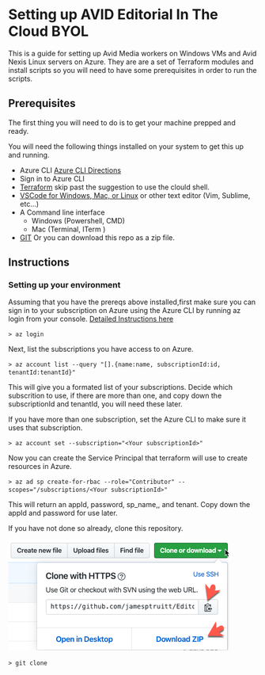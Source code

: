 # Setting up AVID Editorial In The Cloud BYOL

This is a guide for setting up Avid Media workers on Windows VMs and Avid Nexis Linux servers on Azure. They are are a set of Terraform modules and install scripts so you will need to have some prerequisites in order to run the scripts. 

## Prerequisites

The first thing you will need to do is to get your machine prepped and ready.

You will need the following things installed on your system to get this up and running.

- Azure CLI [Azure CLI Directions](https://docs.microsoft.com/en-us/cli/azure/install-azure-cli?view=azure-cli-latest)
- Sign in  to Azure CLI
- [Terraform](https://learn.hashicorp.com/terraform/azure/install_az) skip past the suggestion to use the clould shell.
- [VSCode for Windows, Mac, or Linux](https://code.visualstudio.com/download) or other text editor (Vim, Sublime, etc...)
- A Command line interface 
  - Windows (Powershell, CMD) 
  - Mac (Terminal, ITerm )
- [GIT](https://git-scm.com/book/en/v2/Getting-Started-Installing-Git) Or you can download this repo as a zip file.


## Instructions

### Setting up your environment

Assuming that you have the prereqs above installed,first make sure you can sign in to your subscription on Azure using the Azure CLI by running az login from your console.  [Detailed Instructions here](https://docs.microsoft.com/en-us/cli/azure/authenticate-azure-cli?view=azure-cli-latest)

```console
> az login
```

Next, list the subscriptions you have access to on Azure.

```console
> az account list --query "[].{name:name, subscriptionId:id, tenantId:tenantId}"
```

This will give you a formated list of your subscriptions. Decide which subscrition to use, if there are more than one, and copy down the subscriptionId and tenantId, you will need these later.

If you have more than one subscription, set the Azure CLI to make sure it uses that subscription.

```console
> az account set --subscription="<Your subscriptionId>"
```

Now you can create the Service Principal that terraform will use to create resources in Azure. 

```console
> az ad sp create-for-rbac --role="Contributor" --scopes="/subscriptions/<Your subscriptionId>"
```

This will return an appId, password, sp_name,, and tenant. Copy down the appId and password for use later.

If you have not done so already, clone this repository.

![clone image](images/clone.png)

```console
> git clone 
```

